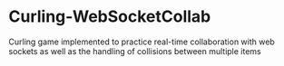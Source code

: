 # Curling-WebSocketCollab
Curling game implemented to practice real-time collaboration with web sockets as well as the handling of collisions between multiple items
